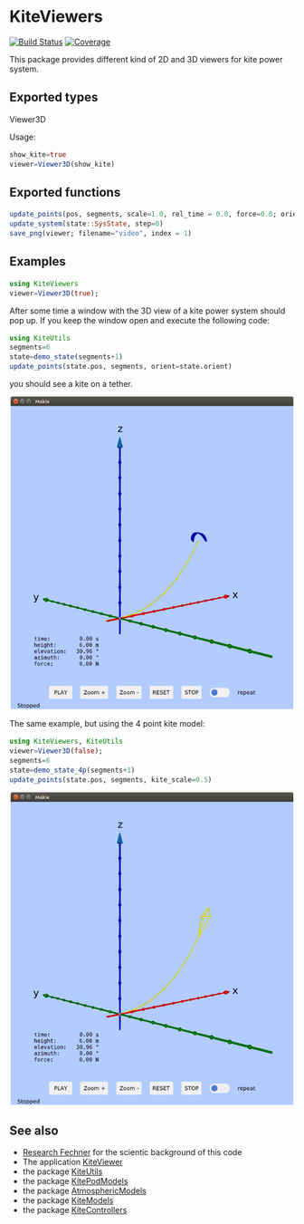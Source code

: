 # KiteViewers
[![Build Status](https://github.com/aenarete/KiteViewers.jl/actions/workflows/CI.yml/badge.svg?branch=main)](https://github.com/aenarete/KiteViewers.jl/actions/workflows/CI.yml?query=branch%3Amain)
[![Coverage](https://codecov.io/gh/aenarete/KiteViewers.jl/branch/main/graph/badge.svg)](https://codecov.io/gh/aenarete/KiteViewers.jl)

This package provides different kind of 2D and 3D viewers for kite power system.

## Exported types
Viewer3D

Usage:
```julia
show_kite=true
viewer=Viewer3D(show_kite)
```

## Exported functions
```julia
update_points(pos, segments, scale=1.0, rel_time = 0.0, force=0.0; orient=nothing, scale_kite=3.5)
update_system(state::SysState, step=0)
save_png(viewer; filename="video", index = 1)
```

## Examples
```julia
using KiteViewers
viewer=Viewer3D(true);
```

After some time a window with the 3D view of a kite power system should pop up.
If you keep the window open and execute the following code:

```julia
using KiteUtils
segments=6
state=demo_state(segments+1)
update_points(state.pos, segments, orient=state.orient)
```

you should see a kite on a tether.
<p align="center"><img src="./kite_1p.png" width="500" /></p>

The same example, but using the 4 point kite model:

```julia
using KiteViewers, KiteUtils
viewer=Viewer3D(false);
segments=6
state=demo_state_4p(segments+1)
update_points(state.pos, segments, kite_scale=0.5)
```
<p align="center"><img src="./kite_4p.png" width="500" /></p>

## See also
- [Research Fechner](https://research.tudelft.nl/en/publications/?search=Uwe+Fechner&pageSize=50&ordering=rating&descending=true) for the scientic background of this code
- The application [KiteViewer](https://github.com/ufechner7/KiteViewer)
- the package [KiteUtils](https://github.com/ufechner7/KiteUtils.jl)
- the package [KitePodModels](https://github.com/aenarete/KitePodModels.jl)
- the package [AtmosphericModels](https://github.com/aenarete/AtmosphericModels.jl)
- the package [KiteModels](https://github.com/ufechner7/KiteModels.jl)
- the package [KiteControllers](https://github.com/aenarete/KiteControllers.jl)